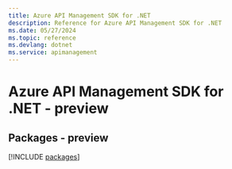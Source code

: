 ```yaml
---
title: Azure API Management SDK for .NET
description: Reference for Azure API Management SDK for .NET
ms.date: 05/27/2024
ms.topic: reference
ms.devlang: dotnet
ms.service: apimanagement
---
```

# Azure API Management SDK for .NET - preview
## Packages - preview
[!INCLUDE [packages](api-management-index.md)]